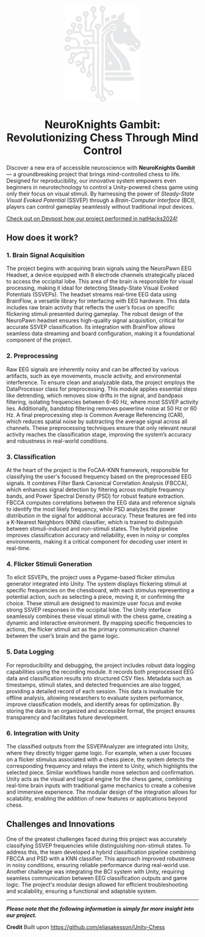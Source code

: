 <p align="center"><img src="static/img/logo_white.png" alt="NeuroKnights Logo" width="200"/></p>

<h1 align="center">NeuroKnights Gambit: <br/> Revolutionizing Chess Through Mind Control</h1>

Discover a new era of accessible neuroscience with **NeuroKnights Gambit** — a groundbreaking project that brings mind-controlled chess to life. Designed for reproducibility, our innovative system empowers even beginners in neurotechnology to control a Unity-powered chess game using only their focus on visual stimuli. By harnessing the power of *Steady-State Visual Evoked Potential* (SSVEP) through a *Brain-Computer Interface* (BCI), players can control gameplay seamlessly without traditional input devices.

[Check out on Devpost how our project performed in natHacks2024!](https://devpost.com/software/neuroknights-gambit)

## How does it work?

### 1. Brain Signal Acquisition
The project begins with acquiring brain signals using the NeuroPawn EEG Headset, a device equipped with 8 electrode channels strategically placed to access the occipital lobe. This area of the brain is responsible for visual processing, making it ideal for detecting Steady-State Visual Evoked Potentials (SSVEPs). The headset streams real-time EEG data using BrainFlow, a versatile library for interfacing with EEG hardware. This data includes raw brain activity that reflects the user’s focus on specific flickering stimuli presented during gameplay. The robust design of the NeuroPawn headset ensures high-quality signal acquisition, critical for accurate SSVEP classification. Its integration with BrainFlow allows seamless data streaming and board configuration, making it a foundational component of the project.

### 2. Preprocessing
Raw EEG signals are inherently noisy and can be affected by various artifacts, such as eye movements, muscle activity, and environmental interference. To ensure clean and analyzable data, the project employs the DataProcessor class for preprocessing. This module applies essential steps like detrending, which removes slow drifts in the signal, and bandpass filtering, isolating frequencies between 6–40 Hz, where most SSVEP activity lies. Additionally, bandstop filtering removes powerline noise at 50 Hz or 60 Hz. A final preprocessing step is Common Average Referencing (CAR), which reduces spatial noise by subtracting the average signal across all channels. These preprocessing techniques ensure that only relevant neural activity reaches the classification stage, improving the system’s accuracy and robustness in real-world conditions.

### 3. Classification
At the heart of the project is the FoCAA-KNN framework, responsible for classifying the user's focused frequency based on the preprocessed EEG signals. It combines Filter Bank Canonical Correlation Analysis (FBCCA), which enhances signal detection by filtering across multiple frequency bands, and Power Spectral Density (PSD) for robust feature extraction. FBCCA computes correlations between the EEG data and reference signals to identify the most likely frequency, while PSD analyzes the power distribution in the signal for additional accuracy. These features are fed into a K-Nearest Neighbors (KNN) classifier, which is trained to distinguish between stimuli-induced and non-stimuli states. The hybrid pipeline improves classification accuracy and reliability, even in noisy or complex environments, making it a critical component for decoding user intent in real-time.

### 4. Flicker Stimuli Generation
To elicit SSVEPs, the project uses a Pygame-based flicker stimulus generator integrated into Unity. The system displays flickering stimuli at specific frequencies on the chessboard, with each stimulus representing a potential action, such as selecting a piece, moving it, or confirming the choice. These stimuli are designed to maximize user focus and evoke strong SSVEP responses in the occipital lobe. The Unity interface seamlessly combines these visual stimuli with the chess game, creating a dynamic and interactive environment. By mapping specific frequencies to actions, the flicker stimuli act as the primary communication channel between the user’s brain and the game logic.

### 5. Data Logging
For reproducibility and debugging, the project includes robust data logging capabilities using the recording module. It records both preprocessed EEG data and classification results into structured CSV files. Metadata such as timestamps, stimuli states, and detected frequencies are also logged, providing a detailed record of each session. This data is invaluable for offline analysis, allowing researchers to evaluate system performance, improve classification models, and identify areas for optimization. By storing the data in an organized and accessible format, the project ensures transparency and facilitates future development.

### 6. Integration with Unity
The classified outputs from the SSVEPAnalyzer are integrated into Unity, where they directly trigger game logic. For example, when a user focuses on a flicker stimulus associated with a chess piece, the system detects the corresponding frequency and relays the intent to Unity, which highlights the selected piece. Similar workflows handle move selection and confirmation. Unity acts as the visual and logical engine for the chess game, combining real-time brain inputs with traditional game mechanics to create a cohesive and immersive experience. The modular design of the integration allows for scalability, enabling the addition of new features or applications beyond chess.

## Challenges and Innovations
One of the greatest challenges faced during this project was accurately classifying SSVEP frequencies while distinguishing non-stimuli states. To address this, the team developed a hybrid classification pipeline combining FBCCA and PSD with a KNN classifier. This approach improved robustness in noisy conditions, ensuring reliable performance during real-world use. Another challenge was integrating the BCI system with Unity, requiring seamless communication between EEG classification outputs and game logic. The project's modular design allowed for efficient troubleshooting and scalability, ensuring a functional and adaptable system.

---
***Please note that the following information is simply for more insight into our project.***

**Credit** Built upon https://github.com/eliasakesson/Unity-Chess
